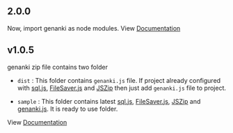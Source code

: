 ## 2.0.0
Now, import genanki as node modules.
View [Documentation](https://krmanik.github.io/genanki-js/)

## v1.0.5
genanki zip file contains two folder

- `dist` : This folder contains `genanki.js` file. If project already configured with [sql.js](https://github.com/sql-js/sql.js), [FileSaver.js](https://github.com/eligrey/FileSaver.js) and [JSZip](https://github.com/Stuk/jszip) then just add `genanki.js` file to project.

- `sample` : This folder contains latest [sql.js](https://github.com/sql-js/sql.js), [FileSaver.js](https://github.com/eligrey/FileSaver.js), [JSZip](https://github.com/Stuk/jszip) and [genanki.js](https://github.com/krmanik/genanki-js). It is ready to use folder. 


View [Documentation](https://krmanik.github.io/genanki-js/)